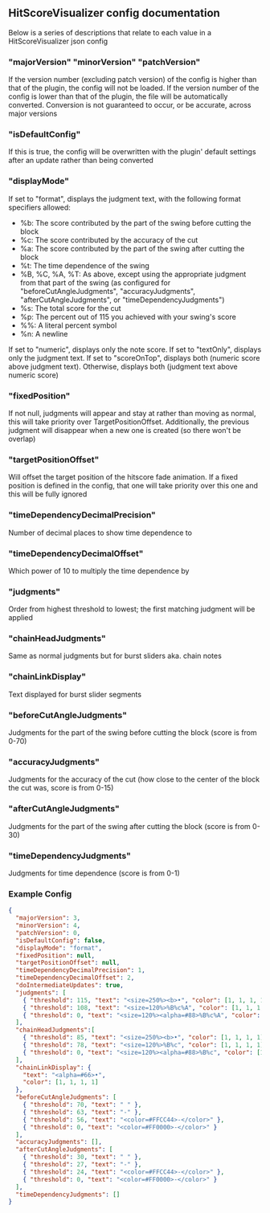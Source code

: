 ## HitScoreVisualizer config documentation

Below is a series of descriptions that relate to each value in a HitScoreVisualizer json config

### "majorVersion" "minorVersion" "patchVersion"
If the version number (excluding patch version) of the config is higher than that of the plugin, the config will not be loaded. If the version number of the config is lower than that of the plugin, the file will be automatically converted. Conversion is not guaranteed to occur, or be accurate, across major versions

### "isDefaultConfig"
If this is true, the config will be overwritten with the plugin' default settings after an update rather than being converted

### "displayMode"
If set to "format", displays the judgment text, with the following format specifiers allowed:
- %b: The score contributed by the part of the swing before cutting the block
- %c: The score contributed by the accuracy of the cut
- %a: The score contributed by the part of the swing after cutting the block
- %t: The time dependence of the swing
- %B, %C, %A, %T: As above, except using the appropriate judgment from that part of the swing (as configured for "beforeCutAngleJudgments", "accuracyJudgments", "afterCutAngleJudgments", or "timeDependencyJudgments")
- %s: The total score for the cut
- %p: The percent out of 115 you achieved with your swing's score
- %%: A literal percent symbol
- %n: A newline

If set to "numeric", displays only the note score. If set to "textOnly", displays only the judgment text. If set to "scoreOnTop", displays both (numeric score above judgment text). Otherwise, displays both (judgment text above numeric score)

### "fixedPosition"
If not null, judgments will appear and stay at rather than moving as normal, this will take priority over TargetPositionOffset. Additionally, the previous judgment will disappear when a new one is created (so there won't be overlap)

### "targetPositionOffset"
Will offset the target position of the hitscore fade animation. If a fixed position is defined in the config, that one will take priority over this one and this will be fully ignored

### "timeDependencyDecimalPrecision"
Number of decimal places to show time dependence to

### "timeDependencyDecimalOffset"
Which power of 10 to multiply the time dependence by

### "judgments"
Order from highest threshold to lowest; the first matching judgment will be applied

### "chainHeadJudgments"
Same as normal judgments but for burst sliders aka. chain notes

### "chainLinkDisplay"
Text displayed for burst slider segments

### "beforeCutAngleJudgments"
Judgments for the part of the swing before cutting the block (score is from 0-70)

### "accuracyJudgments"
Judgments for the accuracy of the cut (how close to the center of the block the cut was, score is from 0-15)

### "afterCutAngleJudgments"
Judgments for the part of the swing after cutting the block (score is from 0-30)

### "timeDependencyJudgments"
Judgments for time dependence (score is from 0-1)


### Example Config
```json
{
  "majorVersion": 3,
  "minorVersion": 4,
  "patchVersion": 0,
  "isDefaultConfig": false,
  "displayMode": "format",
  "fixedPosition": null,
  "targetPositionOffset": null,
  "timeDependencyDecimalPrecision": 1,
  "timeDependencyDecimalOffset": 2,
  "doIntermediateUpdates": true,
  "judgments": [
    { "threshold": 115, "text": "<size=250%><b>•", "color": [1, 1, 1, 1] },
    { "threshold": 108, "text": "<size=120%>%B%c%A", "color": [1, 1, 1, 1] },
    { "threshold": 0, "text": "<size=120%><alpha=#88>%B%c%A", "color": [1, 1, 1, 1] }
  ],
  "chainHeadJudgments":[
    { "threshold": 85, "text": "<size=250%><b>•", "color": [1, 1, 1, 1] },
    { "threshold": 78, "text": "<size=120%>%B%c", "color": [1, 1, 1, 1] },
    { "threshold": 0, "text": "<size=120%><alpha=#88>%B%c", "color": [1, 1, 1, 1] }
  ],
  "chainLinkDisplay": {
    "text": "<alpha=#66>•",
    "color": [1, 1, 1, 1]
  },
  "beforeCutAngleJudgments": [
    { "threshold": 70, "text": " " },
    { "threshold": 63, "text": "-" },
    { "threshold": 56, "text": "<color=#FFCC44>-</color>" },
    { "threshold": 0, "text": "<color=#FF0000>-</color>" }
  ],
  "accuracyJudgments": [],
  "afterCutAngleJudgments": [
    { "threshold": 30, "text": " " },
    { "threshold": 27, "text": "-" },
    { "threshold": 24, "text": "<color=#FFCC44>-</color>" },
    { "threshold": 0, "text": "<color=#FF0000>-</color>" }
  ],
  "timeDependencyJudgments": []
}
```